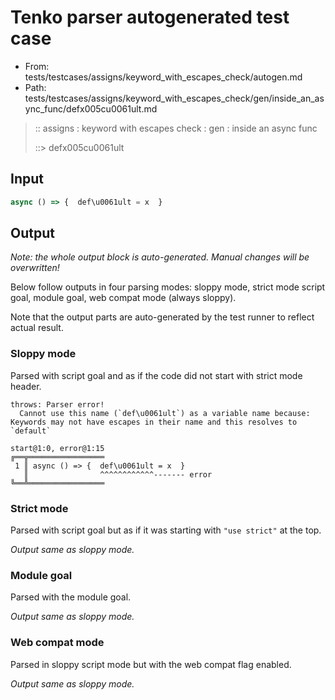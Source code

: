 # Tenko parser autogenerated test case

- From: tests/testcases/assigns/keyword_with_escapes_check/autogen.md
- Path: tests/testcases/assigns/keyword_with_escapes_check/gen/inside_an_async_func/defx005cu0061ult.md

> :: assigns : keyword with escapes check : gen : inside an async func
>
> ::> defx005cu0061ult

## Input


`````js
async () => {  def\u0061ult = x  }
`````

## Output

_Note: the whole output block is auto-generated. Manual changes will be overwritten!_

Below follow outputs in four parsing modes: sloppy mode, strict mode script goal, module goal, web compat mode (always sloppy).

Note that the output parts are auto-generated by the test runner to reflect actual result.

### Sloppy mode

Parsed with script goal and as if the code did not start with strict mode header.

`````
throws: Parser error!
  Cannot use this name (`def\u0061ult`) as a variable name because: Keywords may not have escapes in their name and this resolves to `default`

start@1:0, error@1:15
╔══╦═════════════════
 1 ║ async () => {  def\u0061ult = x  }
   ║                ^^^^^^^^^^^^------- error
╚══╩═════════════════

`````

### Strict mode

Parsed with script goal but as if it was starting with `"use strict"` at the top.

_Output same as sloppy mode._

### Module goal

Parsed with the module goal.

_Output same as sloppy mode._

### Web compat mode

Parsed in sloppy script mode but with the web compat flag enabled.

_Output same as sloppy mode._

